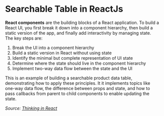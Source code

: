 # Searchable Table in ReactJs

**React components** are the building blocks of a React application. To build a React UI, you first break it down into a component hierarchy, then build a static version of the app, and finally add interactivity by managing state.
The key steps are:
1. Break the UI into a component hierarchy
2. Build a static version in React without using state
3. Identify the minimal but complete representation of UI state
4. Determine where the state should live in the component hierarchy
5. Implement two-way data flow between the state and the UI

This is an example of building a searchable product data table, demonstrating how to apply these principles. It it implements topics like one-way data flow, the difference between props and state, and how to pass callbacks from parent to child components to enable updating the state.

*Source: [Thinking in React](https://react.dev/learn/thinking-in-react)*